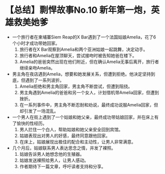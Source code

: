 # 【总结】剽悍故事No.10 新年第一炮，英雄救美她爹

-   一个旅行者在柬埔寨Siem Reap的X Bar遇到了一个法国姑娘Amelia，花了6个小时才成功带她回家。
    1.  旅行者在X Bar观察到Amelia和两个亚洲姑娘一起跳舞，决定动手。
    2.  旅行者和Amelia在屋顶聊天，尝试接吻时被告知她爸在楼下。
    3.  Amelia的爸爸突然出现在他们附近，但在确认Amelia无事后离开，旅行者继续亲吻Amelia。
-   男主角在夜店遇到Amelia，想要和她发展关系，但遭到拒绝。他决定坚持到底，但遇到了一系列波折。
    1.  Amelia拒绝和男主角回家，男主角不断尝试，但遭到阻挠。
    2.  男主角遇到Amelia的爸爸和另一个女人，计划借机带Amelia回家，但遭到挫折。
    3.  在一系列事件中，男主角不断忍耐和劝说，最终成功说服Amelia回家，但却引发了一场混乱。
-   一个男人在街上遇到了一个姑娘和她父亲，最终成功带姑娘回家，并在床上有了愉快的性经历。
    1.  男人拦住一个白人，帮助姑娘和她父亲安全回到宾馆。
    2.  姑娘表现出对男人的好感，最终同意跟他回家。
    3.  在床上，姑娘展现出极佳的配合和主动性，让男人非常满意。
-   几个月后，姑娘联系男人表达思念之情，并发了裸照。
    1.  姑娘告诉男人她想念他的生殖器。
    2.  姑娘发送裸照给男人，让男人感动。
    3.  作者期待下一篇文章，呼吁读者支持和分享。